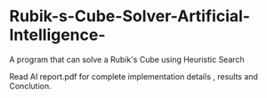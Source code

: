 # Rubik-s-Cube-Solver-Artificial-Intelligence-
A program that can solve a Rubik's Cube using Heuristic Search 

Read AI report.pdf for complete implementation details , results and Conclution.

